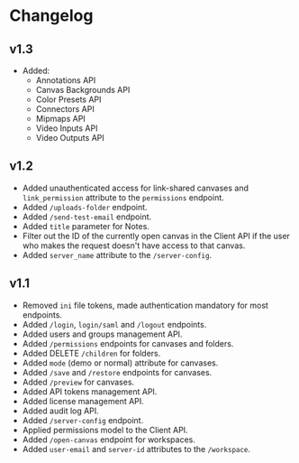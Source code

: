 # Changelog

## v1.3

- Added:
  - Annotations API
  - Canvas Backgrounds API
  - Color Presets API
  - Connectors API
  - Mipmaps API
  - Video Inputs API
  - Video Outputs API

## v1.2

- Added unauthenticated access for link-shared canvases and `link_permission` attribute to the `permissions` endpoint.
- Added `/uploads-folder` endpoint.
- Added `/send-test-email` endpoint.
- Added `title` parameter for Notes.
- Filter out the ID of the currently open canvas in the Client API if the user who makes the request doesn't have access to that canvas.
- Added `server_name` attribute to the `/server-config`.

## v1.1

- Removed `ini` file tokens, made authentication mandatory for most endpoints.
- Added `/login`, `login/saml` and `/logout` endpoints.
- Added users and groups management API.
- Added `/permissions` endpoints for canvases and folders.
- Added DELETE `/children` for folders.
- Added `mode` (demo or normal) attribute for canvases.
- Added `/save` and `/restore` endpoints for canvases.
- Added `/preview` for canvases.
- Added API tokens management API.
- Added license management API.
- Added audit log API.
- Added `/server-config` endpoint.
- Applied permissions model to the Client API.
- Added `/open-canvas` endpoint for workspaces.
- Added `user-email` and `server-id` attributes to the `/workspace`. 